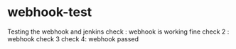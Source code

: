 # webhook-test
Testing the webhook and jenkins
check : webhook is working fine 
check 2 : webhook
check 3 
check 4: webhook passed
